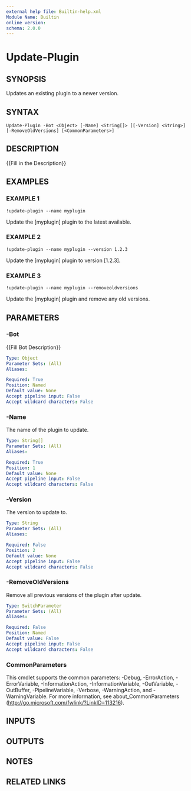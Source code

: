 ```yaml
---
external help file: Builtin-help.xml
Module Name: Builtin
online version:
schema: 2.0.0
---
```


# Update-Plugin

## SYNOPSIS
Updates an existing plugin to a newer version.

## SYNTAX

```
Update-Plugin -Bot <Object> [-Name] <String[]> [[-Version] <String>] [-RemoveOldVersions] [<CommonParameters>]
```

## DESCRIPTION
{{Fill in the Description}}

## EXAMPLES

### EXAMPLE 1
```
!update-plugin --name myplugin
```

Update the \[myplugin\] plugin to the latest available.

### EXAMPLE 2
```
!update-plugin --name myplugin --version 1.2.3
```

Update the \[myplugin\] plugin to version \[1.2.3\].

### EXAMPLE 3
```
!update-plugin --name myplugin --removeoldversions
```

Update the \[myplugin\] plugin and remove any old versions.

## PARAMETERS

### -Bot
{{Fill Bot Description}}

```yaml
Type: Object
Parameter Sets: (All)
Aliases:

Required: True
Position: Named
Default value: None
Accept pipeline input: False
Accept wildcard characters: False
```

### -Name
The name of the plugin to update.

```yaml
Type: String[]
Parameter Sets: (All)
Aliases:

Required: True
Position: 1
Default value: None
Accept pipeline input: False
Accept wildcard characters: False
```

### -Version
The version to update to.

```yaml
Type: String
Parameter Sets: (All)
Aliases:

Required: False
Position: 2
Default value: None
Accept pipeline input: False
Accept wildcard characters: False
```

### -RemoveOldVersions
Remove all previous versions of the plugin after update.

```yaml
Type: SwitchParameter
Parameter Sets: (All)
Aliases:

Required: False
Position: Named
Default value: False
Accept pipeline input: False
Accept wildcard characters: False
```

### CommonParameters
This cmdlet supports the common parameters: -Debug, -ErrorAction, -ErrorVariable, -InformationAction, -InformationVariable, -OutVariable, -OutBuffer, -PipelineVariable, -Verbose, -WarningAction, and -WarningVariable.
For more information, see about_CommonParameters (http://go.microsoft.com/fwlink/?LinkID=113216).

## INPUTS

## OUTPUTS

## NOTES

## RELATED LINKS
